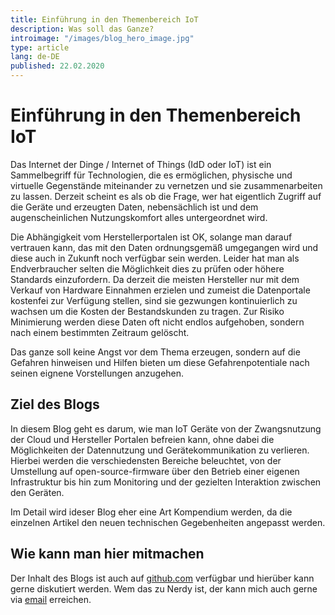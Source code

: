 ```yaml
---
title: Einführung in den Themenbereich IoT
description: Was soll das Ganze?
introimage: "/images/blog_hero_image.jpg"
type: article
lang: de-DE
published: 22.02.2020
---
```

# Einführung in den Themenbereich IoT

Das Internet der Dinge / Internet of Things (IdD oder IoT) ist ein Sammelbegriff für Technologien, die es ermöglichen, physische und virtuelle Gegenstände miteinander zu vernetzen und sie zusammenarbeiten zu lassen. Derzeit scheint es als ob die Frage, wer hat eigentlich Zugriff auf die Geräte und erzeugten Daten, nebensächlich ist und dem augenscheinlichen Nutzungskomfort alles untergeordnet wird.

Die Abhängigkeit vom Herstellerportalen ist OK, solange man darauf vertrauen kann, das mit den Daten ordnungsgemäß umgegangen wird und diese auch in Zukunft noch verfügbar sein werden. Leider hat man als Endverbraucher selten die Möglichkeit dies zu prüfen oder höhere Standards einzufordern. Da derzeit die meisten Hersteller nur mit dem Verkauf von Hardware Einnahmen erzielen und zumeist die Datenportale kostenfei zur Verfügung stellen, sind sie gezwungen kontinuierlich zu wachsen um die Kosten der Bestandskunden zu tragen. Zur Risiko Minimierung werden diese Daten oft nicht endlos aufgehoben, sondern nach einem bestimmten Zeitraum gelöscht.

Das ganze soll keine Angst vor dem Thema erzeugen, sondern auf die Gefahren hinweisen und Hilfen bieten um diese Gefahrenpotentiale nach seinen eignene Vorstellungen anzugehen.

## Ziel des Blogs

In diesem Blog geht es darum, wie man IoT Geräte von der Zwangsnutzung der Cloud und Hersteller Portalen befreien kann, ohne dabei die Möglichkeiten der Datennutzung und Gerätekommunikation zu verlieren. Hierbei werden die verschiedensten Bereiche beleuchtet, von der Umstellung auf open-source-firmware über den Betrieb einer eigenen Infrastruktur bis hin zum Monitoring und der gezielten Interaktion zwischen den Geräten.

Im Detail wird ideser Blog eher eine Art Kompendium werden, da die einzelnen Artikel den neuen technischen Gegebenheiten angepasst werden.

## Wie kann man hier mitmachen

Der Inhalt des Blogs ist auch auf <a href="https://github.com/scurth/blog_sascha-curth.de" target=_github>github.com</a> verfügbar und hierüber kann gerne diskutiert werden. Wem das zu Nerdy ist, der kann mich auch gerne via <a href="mailto:der-iot-rebell@sascha-curth.de?subject=IoT Rebell Blog">email</a> erreichen.

